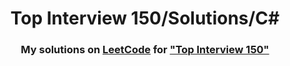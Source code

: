 <h1 align="center"> 
  Top Interview 150/Solutions/C# 
</h1> 
<h3 align="center"> My solutions on 
  <a href="https://leetcode.com/">LeetCode</a> for <a href="https://leetcode.com/studyplan/top-interview-150/">"Top Interview 150"</a>
</h3>
